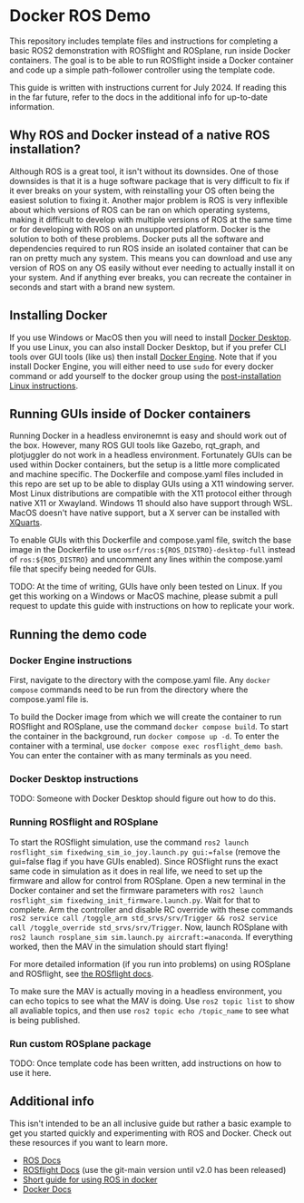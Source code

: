 # Docker ROS Demo

This repository includes template files and instructions for completing a basic ROS2 demonstration with ROSflight and ROSplane, run inside Docker containers. The goal is to be able to run ROSflight inside a Docker container and code up a simple path-follower controller using the template code.

This guide is written with instructions current for July 2024. If reading this in the far future, refer to the docs in the additional info for up-to-date information.

## Why ROS and Docker instead of a native ROS installation?

Although ROS is a great tool, it isn't without its downsides. One of those downsides is that it is a huge software package that is very difficult to fix if it ever breaks on your system, with reinstalling your OS often being the easiest solution to fixing it. Another major problem is ROS is very inflexible about which versions of ROS can be ran on which operating systems, making it difficult to develop with multiple versions of ROS at the same time or for developing with ROS on an unsupported platform. Docker is the solution to both of these problems. Docker puts all the software and dependencies required to run ROS inside an isolated container that can be ran on pretty much any system. This means you can download and use any version of ROS on any OS easily without ever needing to actually install it on your system. And if anything ever breaks, you can recreate the container in seconds and start with a brand new system.

## Installing Docker

If you use Windows or MacOS then you will need to install [Docker Desktop](https://docs.docker.com/desktop/). If you use Linux, you can also install Docker Desktop, but if you prefer CLI tools over GUI tools (like us) then install [Docker Engine](https://docs.docker.com/engine/). Note that if you install Docker Engine, you will either need to use `sudo` for every docker command or add yourself to the docker group using the [post-installation Linux instructions](https://docs.docker.com/engine/install/linux-postinstall/).

## Running GUIs inside of Docker containers

Running Docker in a headless environemnt is easy and should work out of the box. However, many ROS GUI tools like Gazebo, rqt_graph, and plotjuggler do not work in a headless environment. Fortunately GUIs can be used within Docker containers, but the setup is a little more complicated and machine specific. The Dockerfile and compose.yaml files included in this repo are set up to be able to display GUIs using a X11 windowing server. Most Linux distributions are compatible with the X11 protocol either through native X11 or Xwayland. Windows 11 should also have support through WSL. MacOS doesn't have native support, but a X server can be installed with [XQuarts](https://www.xquartz.org/).

To enable GUIs with this Dockerfile and compose.yaml file, switch the base image in the Dockerfile to use `osrf/ros:${ROS_DISTRO}-desktop-full` instead of `ros:${ROS_DISTRO}` and uncomment any lines within the compose.yaml file that specify being needed for GUIs.

TODO: At the time of writing, GUIs have only been tested on Linux. If you get this working on a Windows or MacOS machine, please submit a pull request to update this guide with instructions on how to replicate your work.

## Running the demo code

### Docker Engine instructions

First, navigate to the directory with the compose.yaml file. Any `docker compose` commands need to be run from the directory where the compose.yaml file is.

To build the Docker image from which we will create the container to run ROSflight and ROSplane, use the command `docker compose build`. To start the container in the background, run `docker compose up -d`. To enter the container with a terminal, use `docker compose exec rosflight_demo bash`. You can enter the container with as many terminals as you need.

### Docker Desktop instructions

TODO: Someone with Docker Desktop should figure out how to do this.

### Running ROSflight and ROSplane

To start the ROSflight simulation, use the command `ros2 launch rosflight_sim fixedwing_sim_io_joy.launch.py gui:=false` (remove the gui=false flag if you have GUIs enabled). Since ROSflight runs the exact same code in simulation as it does in real life, we need to set up the firmware and allow for control from ROSplane. Open a new terminal in the Docker container and set the firmware parameters with `ros2 launch rosflight_sim fixedwing_init_firmware.launch.py`. Wait for that to complete. Arm the controller and disable RC override with these commands `ros2 service call /toggle_arm std_srvs/srv/Trigger && ros2 service call /toggle_override std_srvs/srv/Trigger`. Now, launch ROSplane with `ros2 launch rosplane_sim sim.launch.py aircraft:=anaconda`. If everything worked, then the MAV in the simulation should start flying!

For more detailed information (if you run into problems) on using ROSplane and ROSflight, see [the ROSflight docs](www.rosflight.org).

To make sure the MAV is actually moving in a headless environment, you can echo topics to see what the MAV is doing. Use `ros2 topic list` to show all avaliable topics, and then use `ros2 topic echo /topic_name` to see what is being published.

### Run custom ROSplane package

TODO: Once template code has been written, add instructions on how to use it here.

## Additional info

This isn't intended to be an all inclusive guide but rather a basic example to get you started quickly and experimenting with ROS and Docker. Check out these resources if you want to learn more.
- [ROS Docs](https://docs.ros.org/en/humble/)
- [ROSflight Docs](https://docs.rosflight.org/git-main/) (use the git-main version until v2.0 has been released)
- [Short guide for using ROS in docker](https://docs.rosflight.org/git-main/user-guide/ros2-setup/#using-a-docker-container-to-run-ros2)
- [Docker Docs](https://docs.docker.com/)
